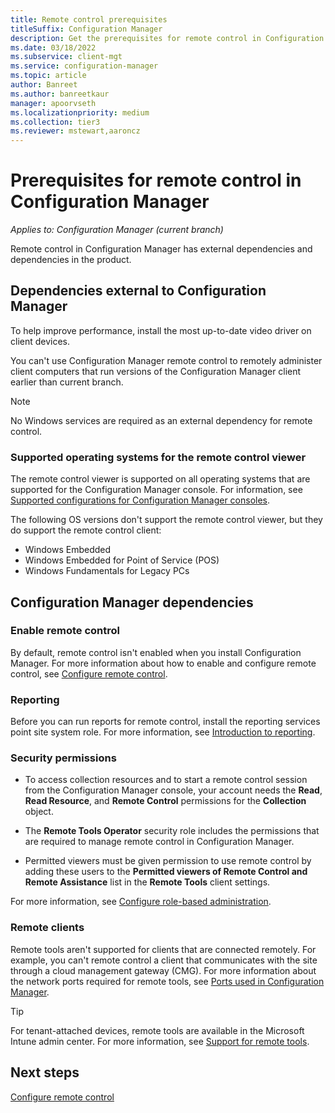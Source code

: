 ```yaml
---
title: Remote control prerequisites
titleSuffix: Configuration Manager
description: Get the prerequisites for remote control in Configuration Manager.
ms.date: 03/18/2022
ms.subservice: client-mgt
ms.service: configuration-manager
ms.topic: article
author: Banreet
ms.author: banreetkaur
manager: apoorvseth
ms.localizationpriority: medium
ms.collection: tier3
ms.reviewer: mstewart,aaroncz 
---
```


# Prerequisites for remote control in Configuration Manager

*Applies to: Configuration Manager (current branch)*

Remote control in Configuration Manager has external dependencies and dependencies in the product.

## Dependencies external to Configuration Manager

To help improve performance, install the most up-to-date video driver on client devices.

You can't use Configuration Manager remote control to remotely administer client computers that run versions of the Configuration Manager client earlier than current branch.

> [!NOTE]
> No Windows services are required as an external dependency for remote control.

### Supported operating systems for the remote control viewer

The remote control viewer is supported on all operating systems that are supported for the Configuration Manager console. For information, see [Supported configurations for Configuration Manager consoles](../../../plan-design/configs/supported-operating-systems-consoles.md).

The following OS versions don't support the remote control viewer, but they do support the remote control client:

- Windows Embedded
- Windows Embedded for Point of Service (POS)
- Windows Fundamentals for Legacy PCs

## Configuration Manager dependencies

### Enable remote control

By default, remote control isn't enabled when you install Configuration Manager. For more information about how to enable and configure remote control, see [Configure remote control](configuring-remote-control.md).

### Reporting

Before you can run reports for remote control, install the reporting services point site system role. For more information, see [Introduction to reporting](../../../servers/manage/introduction-to-reporting.md).

### Security permissions

- To access collection resources and to start a remote control session from the Configuration Manager console, your account needs the **Read**, **Read Resource**, and **Remote Control** permissions for the **Collection** object.

- The **Remote Tools Operator** security role includes the permissions that are required to manage remote control in Configuration Manager.

- Permitted viewers must be given permission to use remote control by adding these users to the **Permitted viewers of Remote Control and Remote Assistance** list in the **Remote Tools** client settings.

For more information, see [Configure role-based administration](../../../servers/deploy/configure/configure-role-based-administration.md).

### Remote clients

Remote tools aren't supported for clients that are connected remotely. For example, you can't remote control a client that communicates with the site through a cloud management gateway (CMG). For more information about the network ports required for remote tools, see [Ports used in Configuration Manager](../../../plan-design/hierarchy/ports.md#BKMK_PortsConsole-Client).

> [!TIP]
> For tenant-attached devices, remote tools are available in the Microsoft Intune admin center. For more information, see [Support for remote tools](../cmg/supported-configurations.md#bkmk_note3).

## Next steps

[Configure remote control](configuring-remote-control.md)
